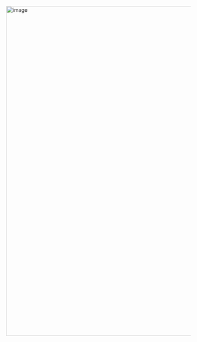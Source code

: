 <img width="1913" height="898" alt="image" src="https://github.com/user-attachments/assets/1a121680-4785-4572-be35-10b4be48e73d" />

